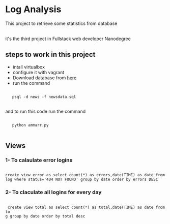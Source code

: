 # Log Analysis


This project to retrieve some statistics from database 

<br>
it's  the  third project in Fullstack web developer Nanodegree
<br>
<h2> steps to work in this project </h2> 
<ul>
<li> intall virtualbox </li>
<li> configure it with vagrant</li>
<li>Download database from <a href="https://d17h27t6h515a5.cloudfront.net/topher/2016/August/57b5f748_newsdata/newsdata.zip"> here</a></li>
<li>run the command
</ul>
<pre>
<code>
   psql -d news -f newsdata.sql
</code>
</pre>
and to run this code run the command
<pre>
<code>
   python ammarr.py
</code>
</pre>
<h2> Views </h2>
<h3> 1- To calaulate error logins </h3>
<pre><code>
create view error as select count(*) as errors,date(TIME) as date from 
log where status='404 NOT FOUND' group by date order by errors DESC
</code></pre>

<h3> 2- To claculate all logins for every day </h3>
<pre><code>
 create view total as select count(*) as total,date(TIME) as date from lo
g group by date order by total desc
</code></pre>

